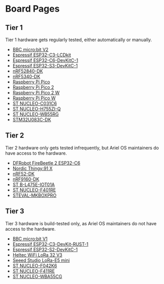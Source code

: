 # Board Pages

## Tier 1

Tier 1 hardware gets regularly tested, either automatically or manually.

- [BBC micro:bit V2](./bbc-microbit-v2.md)
- [Espressif ESP32-C3-LCDkit](./espressif-esp32-c3-lcdkit.md)
- [Espressif ESP32-C6-DevKitC-1](./espressif-esp32-c6-devkitc-1.md)
- [Espressif ESP32-S3-DevKitC-1](./espressif-esp32-s3-devkitc-1.md)
- [nRF52840-DK](./nrf52840dk.md)
- [nRF5340-DK](./nrf5340dk.md)
- [Raspberry Pi Pico](./rpi-pico.md)
- [Raspberry Pi Pico 2](./rpi-pico2.md)
- [Raspberry Pi Pico 2 W](./rpi-pico2-w.md)
- [Raspberry Pi Pico W](./rpi-pico-w.md)
- [ST NUCLEO-C031C6](./st-nucleo-c031c6.md)
- [ST NUCLEO-H755ZI-Q](./st-nucleo-h755zi-q.md)
- [ST NUCLEO-WB55RG](./st-nucleo-wb55.md)
- [STM32U083C-DK](./stm32u083c-dk.md)

## Tier 2

Tier 2 hardware only gets tested infrequently, but Ariel OS maintainers do have access to the hardware.

- [DFRobot FireBeetle 2 ESP32-C6](./dfrobot-firebeetle2-esp32-c6.md)
- [Nordic Thingy:91 X](./nordic-thingy-91-x-nrf9151.md)
- [nRF52-DK](./nrf52dk.md)
- [nRF9160-DK](./nrf9160dk-nrf9160.md)
- [ST B-L475E-IOT01A](./st-b-l475e-iot01a.md)
- [ST NUCLEO-F401RE](./st-nucleo-f401re.md)
- [STEVAL-MKBOXPRO](./st-steval-mkboxpro.md)

## Tier 3

Tier 3 hardware is build-tested only, as Ariel OS maintainers do not have access to the hardware.

- [BBC micro:bit V1](./bbc-microbit-v1.md)
- [Espressif ESP32-C3-DevKit-RUST-1](./espressif-esp32-c3-devkit-rust-1.md)
- [Espressif ESP32-S2-DevKitC-1](./espressif-esp32-s2-devkitc-1.md)
- [Heltec WiFi LoRa 32 V3](./heltec-wifi-lora-32-v3.md)
- [Seeed Studio LoRa-E5 mini](./seeedstudio-lora-e5-mini.md)
- [ST NUCLEO-F042K6](./st-nucleo-f042k6.md)
- [ST NUCLEO-F411RE](./st-nucleo-f411re.md)
- [ST NUCLEO-WBA55CG](./st-nucleo-wba55.md)